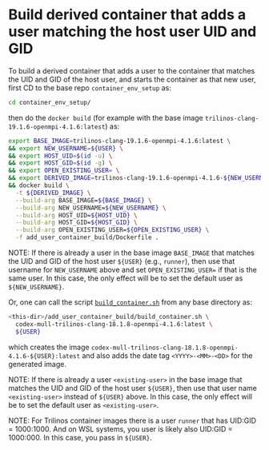 # Build derived container that adds a user matching the host user UID and GID

To build a derived container that adds a user to the container that matches the
UID and GID of the host user, and starts the container as that new user, first
CD to the base repo `container_env_setup` as:

```bash
cd container_env_setup/
```

then do the `docker build` (for example with the base image
`trilinos-clang-19.1.6-openmpi-4.1.6:latest`) as:

```bash
export BASE_IMAGE=trilinos-clang-19.1.6-openmpi-4.1.6:latest \
&& export NEW_USERNAME=${USER} \
&& export HOST_UID=$(id -u) \
&& export HOST_GID=$(id -g) \
&& export OPEN_EXISTING_USER= \
&& export DERIVED_IMAGE=trilinos-clang-19.1.6-openmpi-4.1.6-${NEW_USERNAME}:latest \
&& docker build \
  -t ${DERIVED_IMAGE} \
  --build-arg BASE_IMAGE=${BASE_IMAGE} \
  --build-arg NEW_USERNAME=${NEW_USERNAME} \
  --build-arg HOST_UID=${HOST_UID} \
  --build-arg HOST_GID=${HOST_GID} \
  --build-arg OPEN_EXISTING_USER=${OPEN_EXISTING_USER} \
  -f add_user_container_build/Dockerfile .
```

NOTE: If there is already a user in the base image `BASE_IMAGE` that matches the
UID and GID of the host user `${USER}` (e.g., `runner`), then use that username
for `NEW_USERNAME` above and set `OPEN_EXISTING_USER=` if that is the same user.
In this case, the only effect will be to set the default user as
`${NEW_USERNAME}`.

Or, one can call the script [`build_container.sh`](./build_container.sh) from
any base directory as:

```bash
<this-dir>/add_user_container_build/build_container.sh \
  codex-mull-trilinos-clang-18.1.8-openmpi-4.1.6:latest \
  ${USER}
```

which creates the image
`codex-mull-trilinos-clang-18.1.8-openmpi-4.1.6-${USER}:latest` and also adds
the date tag `<YYYY>-<MM>-<DD>` for the generated image.

NOTE: If there is already a user `<existing-user>` in the base image that
matches the UID and GID of the host user `${USER}`, then use that user name
`<existing-user>` instead of `${USER}` above.  In this case, the only effect
will be to set the default user as `<existing-user>`.

NOTE: For Trilinos container images there is a user `runner` that has UID:GID =
1000:1000.   And on WSL systems, you user is likely also UID:GID = 1000:000.  In
this case, you pass in `${USER}`.
